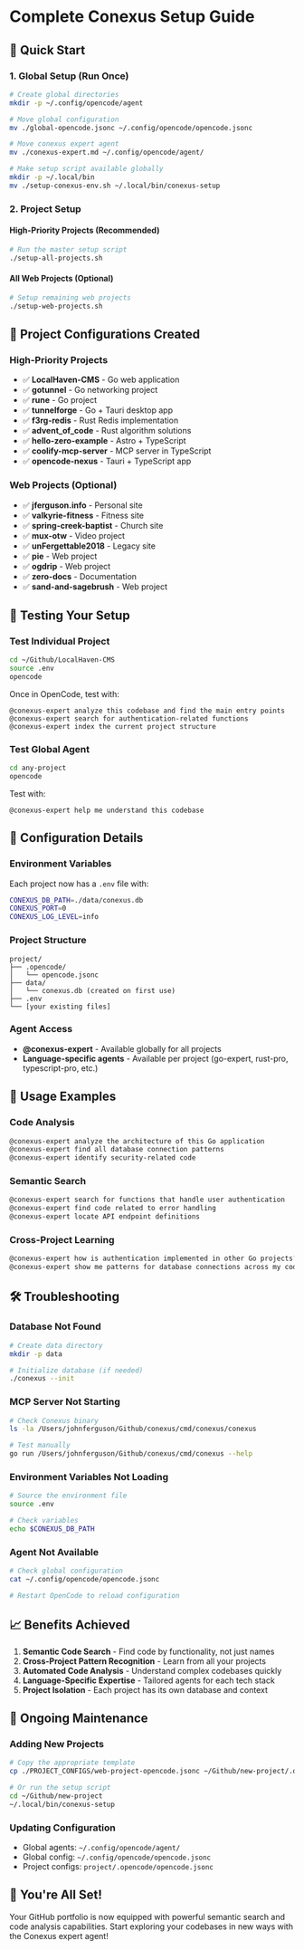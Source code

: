 # Complete Conexus Setup Guide

## 🚀 Quick Start

### 1. Global Setup (Run Once)

```bash
# Create global directories
mkdir -p ~/.config/opencode/agent

# Move global configuration
mv ./global-opencode.jsonc ~/.config/opencode/opencode.jsonc

# Move conexus expert agent
mv ./conexus-expert.md ~/.config/opencode/agent/

# Make setup script available globally
mkdir -p ~/.local/bin
mv ./setup-conexus-env.sh ~/.local/bin/conexus-setup
```

### 2. Project Setup

#### High-Priority Projects (Recommended)
```bash
# Run the master setup script
./setup-all-projects.sh
```

#### All Web Projects (Optional)
```bash
# Setup remaining web projects
./setup-web-projects.sh
```

## 📁 Project Configurations Created

### High-Priority Projects
- ✅ **LocalHaven-CMS** - Go web application
- ✅ **gotunnel** - Go networking project
- ✅ **rune** - Go project
- ✅ **tunnelforge** - Go + Tauri desktop app
- ✅ **f3rg-redis** - Rust Redis implementation
- ✅ **advent_of_code** - Rust algorithm solutions
- ✅ **hello-zero-example** - Astro + TypeScript
- ✅ **coolify-mcp-server** - MCP server in TypeScript
- ✅ **opencode-nexus** - Tauri + TypeScript app

### Web Projects (Optional)
- ✅ **jferguson.info** - Personal site
- ✅ **valkyrie-fitness** - Fitness site
- ✅ **spring-creek-baptist** - Church site
- ✅ **mux-otw** - Video project
- ✅ **unFergettable2018** - Legacy site
- ✅ **pie** - Web project
- ✅ **ogdrip** - Web project
- ✅ **zero-docs** - Documentation
- ✅ **sand-and-sagebrush** - Web project

## 🧪 Testing Your Setup

### Test Individual Project
```bash
cd ~/Github/LocalHaven-CMS
source .env
opencode
```

Once in OpenCode, test with:
```
@conexus-expert analyze this codebase and find the main entry points
@conexus-expert search for authentication-related functions
@conexus-expert index the current project structure
```

### Test Global Agent
```bash
cd any-project
opencode
```

Test with:
```
@conexus-expert help me understand this codebase
```

## 🔧 Configuration Details

### Environment Variables
Each project now has a `.env` file with:
```bash
CONEXUS_DB_PATH=./data/conexus.db
CONEXUS_PORT=0
CONEXUS_LOG_LEVEL=info
```

### Project Structure
```
project/
├── .opencode/
│   └── opencode.jsonc
├── data/
│   └── conexus.db (created on first use)
├── .env
└── [your existing files]
```

### Agent Access
- **@conexus-expert** - Available globally for all projects
- **Language-specific agents** - Available per project (go-expert, rust-pro, typescript-pro, etc.)

## 🎯 Usage Examples

### Code Analysis
```bash
@conexus-expert analyze the architecture of this Go application
@conexus-expert find all database connection patterns
@conexus-expert identify security-related code
```

### Semantic Search
```bash
@conexus-expert search for functions that handle user authentication
@conexus-expert find code related to error handling
@conexus-expert locate API endpoint definitions
```

### Cross-Project Learning
```bash
@conexus-expert how is authentication implemented in other Go projects?
@conexus-expert show me patterns for database connections across my codebases
```

## 🛠️ Troubleshooting

### Database Not Found
```bash
# Create data directory
mkdir -p data

# Initialize database (if needed)
./conexus --init
```

### MCP Server Not Starting
```bash
# Check Conexus binary
ls -la /Users/johnferguson/Github/conexus/cmd/conexus/conexus

# Test manually
go run /Users/johnferguson/Github/conexus/cmd/conexus --help
```

### Environment Variables Not Loading
```bash
# Source the environment file
source .env

# Check variables
echo $CONEXUS_DB_PATH
```

### Agent Not Available
```bash
# Check global configuration
cat ~/.config/opencode/opencode.jsonc

# Restart OpenCode to reload configuration
```

## 📈 Benefits Achieved

1. **Semantic Code Search** - Find code by functionality, not just names
2. **Cross-Project Pattern Recognition** - Learn from all your projects
3. **Automated Code Analysis** - Understand complex codebases quickly
4. **Language-Specific Expertise** - Tailored agents for each tech stack
5. **Project Isolation** - Each project has its own database and context

## 🔄 Ongoing Maintenance

### Adding New Projects
```bash
# Copy the appropriate template
cp ./PROJECT_CONFIGS/web-project-opencode.jsonc ~/Github/new-project/.opencode/opencode.jsonc

# Or run the setup script
cd ~/Github/new-project
~/.local/bin/conexus-setup
```

### Updating Configuration
- Global agents: `~/.config/opencode/agent/`
- Global config: `~/.config/opencode/opencode.jsonc`
- Project configs: `project/.opencode/opencode.jsonc`

## 🎉 You're All Set!

Your GitHub portfolio is now equipped with powerful semantic search and code analysis capabilities. Start exploring your codebases in new ways with the Conexus expert agent!